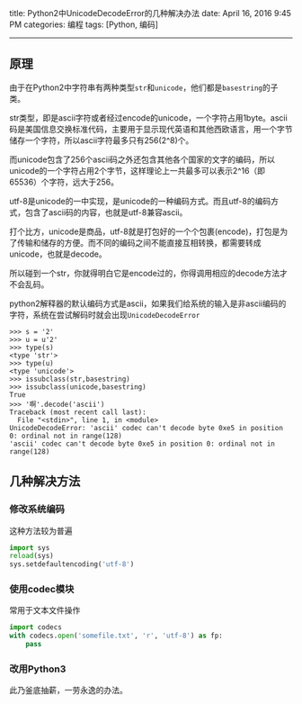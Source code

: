 title: Python2中UnicodeDecodeError的几种解决办法
date: April 16, 2016 9:45 PM
categories: 编程
tags: [Python, 编码]


----

## 原理
由于在Python2中字符串有两种类型`str`和`unicode`，他们都是`basestring`的子类。

str类型，即是ascii字符或者经过encode的unicode，一个字符占用1byte。ascii码是美国信息交换标准代码，主要用于显示现代英语和其他西欧语言，用一个字节储存一个字符，所以ascii字符最多只有256(2^8)个。

而unicode包含了256个ascii码之外还包含其他各个国家的文字的编码，所以unicode的一个字符占用2个字节，这样理论上一共最多可以表示2^16（即65536）个字符，远大于256。

utf-8是unicode的一中实现，是unicode的一种编码方式。而且utf-8的编码方式，包含了ascii码的内容，也就是utf-8兼容ascii。

打个比方，unicode是商品，utf-8就是打包好的一个个包裹(encode)，打包是为了传输和储存的方便。而不同的编码之间不能直接互相转换，都需要转成unicode，也就是decode。

所以碰到一个str，你就得明白它是encode过的，你得调用相应的decode方法才不会乱码。

python2解释器的默认编码方式是ascii，如果我们给系统的输入是非ascii编码的字符，系统在尝试解码时就会出现`UnicodeDecodeError`

```
>>> s = '2'
>>> u = u'2'
>>> type(s)
<type 'str'>
>>> type(u)
<type 'unicode'>
>>> issubclass(str,basestring)
>>> issubclass(unicode,basestring)
True
>>> '啊'.decode('ascii')
Traceback (most recent call last):
  File "<stdin>", line 1, in <module>
UnicodeDecodeError: 'ascii' codec can't decode byte 0xe5 in position 0: ordinal not in range(128)
'ascii' codec can't decode byte 0xe5 in position 0: ordinal not in range(128)
```

## 几种解决方法

<!--more-->

### 修改系统编码
这种方法较为普遍
```python
import sys
reload(sys)
sys.setdefaultencoding('utf-8')
```

### 使用codec模块
常用于文本文件操作
```python
import codecs
with codecs.open('somefile.txt', 'r', 'utf-8') as fp:
    pass
```

### 改用Python3
此乃釜底抽薪，一劳永逸的办法。





